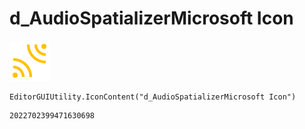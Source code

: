 # d_AudioSpatializerMicrosoft Icon
![](/img/d_AudioSpatializerMicrosoft%20Icon.png)

``` CSharp
EditorGUIUtility.IconContent("d_AudioSpatializerMicrosoft Icon")
```
```
2022702399471630698
```
